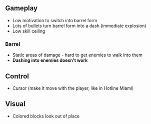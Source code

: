 ## Gameplay
- Low motivation to switch into barrel form
- Lots of bullets turn barrel form into a dash (immediate explosion)
- Low skill ceiling

### Barrel
- Static areas of damage - hard to get enemies to walk into them
- **Dashing into enemies doesn't work**

## Control
- Cursor (make it move with the player, like in Hotline Miami)

## Visual
- Colored blocks look out of place

